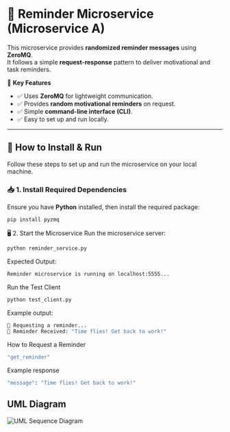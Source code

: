 # 🔔 Reminder Microservice (Microservice A)

This microservice provides **randomized reminder messages** using **ZeroMQ**.  
It follows a simple **request-response** pattern to deliver motivational and task reminders.

📌 **Key Features**
- ✅ Uses **ZeroMQ** for lightweight communication.
- ✅ Provides **random motivational reminders** on request.
- ✅ Simple **command-line interface (CLI)**.
- ✅ Easy to set up and run locally.

---

## 🚀 **How to Install & Run**
Follow these steps to set up and run the microservice on your local machine.

### **📥 1. Install Required Dependencies**
Ensure you have **Python** installed, then install the required package:
```bash
pip install pyzmq

```
🖥️ 2. Start the Microservice
Run the microservice server:

```bash
python reminder_service.py
```
Expected Output:
```bash
Reminder microservice is running on localhost:5555...
```
Run the Test Client
```bash
python test_client.py
```
Example output: 
```bash
📌 Requesting a reminder...
🔔 Reminder Received: "Time flies! Get back to work!"
```
How to Request a Reminder
```bash
"get_reminder"
```
Example response
```bash
"message": "Time flies! Get back to work!"
```
## UML Diagram
![UML Sequence Diagram](UML.png)

